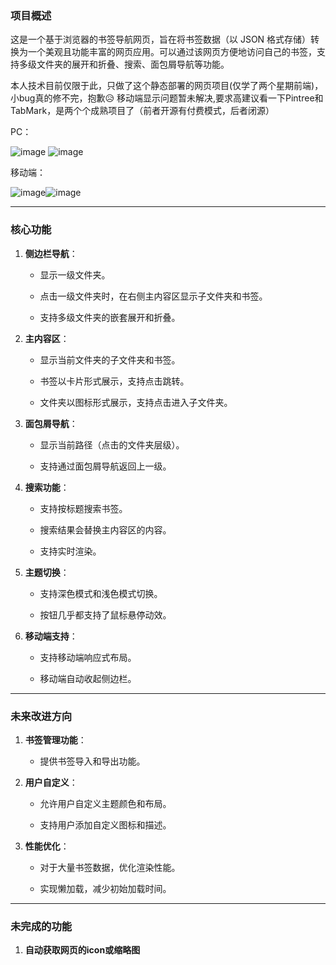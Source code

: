 ### **项目概述**

这是一个基于浏览器的书签导航网页，旨在将书签数据（以 JSON 格式存储）转换为一个美观且功能丰富的网页应用。可以通过该网页方便地访问自己的书签，支持多级文件夹的展开和折叠、搜索、面包屑导航等功能。

本人技术目前仅限于此，只做了这个静态部署的网页项目(仅学了两个星期前端)，小bug真的修不完，抱歉😥
移动端显示问题暂未解决,要求高建议看一下Pintree和TabMark，是两个个成熟项目了（前者开源有付费模式，后者闭源）

PC：

![image](https://github.com/user-attachments/assets/1432c882-c63b-47f2-b9ca-db3199253dee)      ![image](https://github.com/user-attachments/assets/26f70f91-5ec9-4585-a94f-52c690f5f0bc)


移动端：

![image](https://github.com/user-attachments/assets/a8302f6e-0dca-49bc-80ee-8792ba725fca)![image](https://github.com/user-attachments/assets/7267e7e6-5ff6-423e-85ef-ac670c1d2f31)


* * *

### **核心功能**

1. **侧边栏导航**：
   
   * 显示一级文件夹。
   
   * 点击一级文件夹时，在右侧主内容区显示子文件夹和书签。
   
   * 支持多级文件夹的嵌套展开和折叠。

2. **主内容区**：
   
   * 显示当前文件夹的子文件夹和书签。
   
   * 书签以卡片形式展示，支持点击跳转。
   
   * 文件夹以图标形式展示，支持点击进入子文件夹。

3. **面包屑导航**：
   
   * 显示当前路径（点击的文件夹层级）。
   
   * 支持通过面包屑导航返回上一级。

4. **搜索功能**：
   
   * 支持按标题搜索书签。
   
   * 搜索结果会替换主内容区的内容。
  
   * 支持实时渲染。

5. **主题切换**：
   
   * 支持深色模式和浅色模式切换。
  
   * 按钮几乎都支持了鼠标悬停动效。

6. **移动端支持**：
   
   * 支持移动端响应式布局。
  
   * 移动端自动收起侧边栏。

* * *

### **未来改进方向**

1. **书签管理功能**：
   
   * 提供书签导入和导出功能。

2. **用户自定义**：
   
   * 允许用户自定义主题颜色和布局。
   
   * 支持用户添加自定义图标和描述。

4. **性能优化**：
   
   * 对于大量书签数据，优化渲染性能。
   
   * 实现懒加载，减少初始加载时间。

---

### **未完成的功能**

1. **自动获取网页的icon或缩略图**
